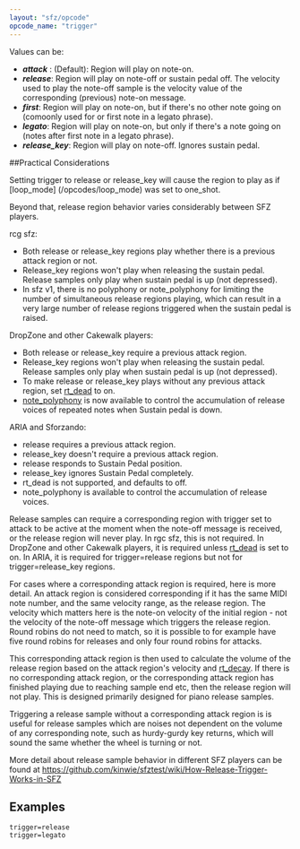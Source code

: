 ```yaml
---
layout: "sfz/opcode"
opcode_name: "trigger"
---
```

Values can be:

- ***attack*** : (Default): Region will play on note-on.
- ***release***: Region will play on note-off or sustain pedal off. The velocity
                used to play the note-off sample is the velocity value of the
                corresponding (previous) note-on message.
- ***first***: Region will play on note-on, but if there's no other note going on
                (comoonly used for or first note in a legato phrase).
- ***legato***: Region will play on note-on, but only if there's a note going on
                (notes after first note in a legato phrase).
- ***release_key***: Region will play on note-off. Ignores sustain pedal.
								
##Practical Considerations

Setting trigger to release or release_key will cause the region to play as if [loop_mode]
(/opcodes/loop_mode) was set to one_shot.

Beyond that, release region behavior varies considerably between SFZ players.

rcg sfz:
* Both release or release_key regions play whether there is a previous attack region or not.
* Release_key regions won't play when releasing the sustain pedal. Release samples only play
when sustain pedal is up (not depressed).
* In sfz v1, there is no polyphony or note_polyphony for limiting the number of simultaneous
release regions playing, which can result in a very large number of release regions triggered
when the sustain pedal is raised.

DropZone and other Cakewalk players:
* Both release or release_key require a previous attack region.
* Release_key regions won't play when releasing the sustain pedal. Release samples only play
when sustain pedal is up (not depressed).
* To make release or release_key plays without any previous attack region, set
[rt_dead](/opcodes/rt_dead) to on.
* [note_polyphony](/opcodes/note_polyphony) is now available to control the accumulation of
release voices of repeated notes when Sustain pedal is down.

ARIA and Sforzando:
* release requires a previous attack region.
* release_key doesn't require a previous attack region.
* release responds to Sustain Pedal position.
* release_key ignores Sustain Pedal completely.
* rt_dead is not supported, and defaults to off.
* note_polyphony is available to control the accumulation of release voices.

Release samples can require a corresponding region with trigger set to attack to be active at
the moment when the note-off message is received, or the release region will never play.
In rgc sfz, this is not required. In DropZone and other Cakewalk players, it is required
unless [rt_dead](/opcodes/rt_dead) is set to on. In ARIA, it is required for trigger=release
regions but not for trigger=release_key regions.

For cases where a corresponding attack region is required, here is more detail.
An attack region is considered corresponding if it has the same MIDI note number,
and the same velocity range, as the release region. The velocity which matters here is
the note-on velocity of the initial region - not the velocity of the note-off message
which triggers the release region. Round robins do not need to match, so it is possible
to for example have five round robins for releases and only four round robins for
attacks.

This corresponding attack region is then used to calculate the volume of the release
region based on the attack region's velocity and [rt_decay](/opcodes/rt_decay). If there is
no corresponding attack region, or the corresponding attack region has finished playing due
to reaching sample end etc, then the release region will not play. This is designed primarily
designed for piano release samples.

Triggering a release sample without a corresponding attack region is is useful for release
samples which are noises not dependent on the volume of any corresponding note, such
as hurdy-gurdy key returns, which will sound the same whether the wheel is turning
or not.

More detail about release sample behavior in different SFZ players can be found at
https://github.com/kinwie/sfztest/wiki/How-Release-Trigger-Works-in-SFZ

## Examples

```
trigger=release
trigger=legato
```
